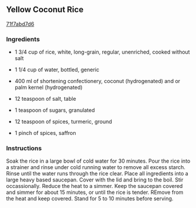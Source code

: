 ## Yellow Coconut Rice

[71f7abd7d6](http://www.food.com/recipe/yellow-coconut-rice-460747)

### Ingredients

 - 1 3/4 cup of rice, white, long-grain, regular, unenriched, cooked without salt

 - 1 1/4 cup of water, bottled, generic

 - 400 ml of shortening confectionery, coconut (hydrogenated) and or palm kernel (hydrogenated)

 - 12 teaspoon of salt, table

 - 1 teaspoon of sugars, granulated

 - 12 teaspoon of spices, turmeric, ground

 - 1 pinch of spices, saffron

### Instructions

Soak the rice in a large bowl of cold water for 30 minutes. Pour the rice into a strainer and rinse under cold running water to remove all excess starch. Rinse until the water runs through the rice clear. Place all ingredients into a large heavy based saucepan. Cover with the lid and bring to the boil. Stir occassionally. Reduce the heat to a simmer. Keep the saucepan covered and simmer for about 15 minutes, or until the rice is tender. REmove from the heat and keep covered. Stand for 5 to 10 minutes before serving.